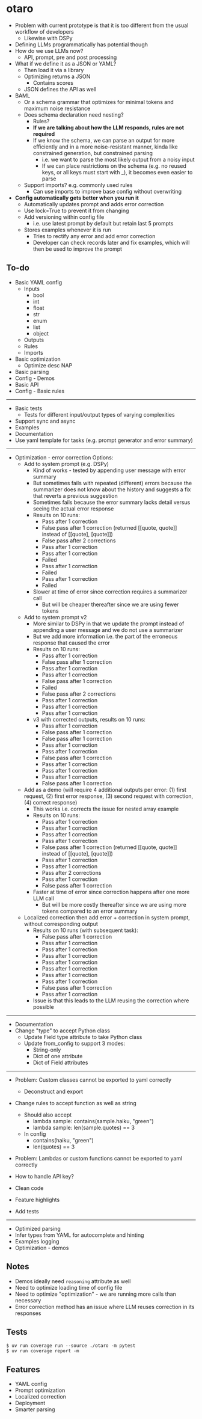 # otaro

- Problem with current prototype is that it is too different from the usual workflow of developers
    - Likewise with DSPy
- Defining LLMs programmatically has potential though
- How do we use LLMs now?
    - API, prompt, pre and post processing
- What if we define it as a JSON or YAML?
    - Then load it via a library
    - Optimizing returns a JSON
        - Contains scores
    - JSON defines the API as well
- BAML
    - Or a schema grammar that optimizes for minimal tokens and maximum noise resistance
    - Does schema declaration need nesting?
        - Rules?
        - **If we are talking about how the LLM responds, rules are not required**
        - If we know the schema, we can parse an output for more efficiently and in a more noise-resistant manner, kinda like constrained generation, but constrained parsing
            - i.e. we want to parse the most likely output from a noisy input
            - If we can place restrictions on the schema (e.g. no reused keys, or all keys must start with _), it becomes even easier to parse
    - Support imports? e.g. commonly used rules
        - Can use imports to improve base config without overwriting
- **Config automatically gets better when you run it**
    - Automatically updates prompt and adds error correction
    - Use lock=True to prevent it from changing
    - Add versioning within config file
        - i.e. use latest prompt by default but retain last 5 prompts
    - Stores examples whenever it is run
        - Tries to rectify any error and add error correction
        - Developer can check records later and fix examples, which will then be used to improve the prompt

## To-do

- Basic YAML config
    - Inputs
        - bool
        - int
        - float
        - str
        - enum
        - list
        - object
    - Outputs
    - Rules
    - Imports
- Basic optimization
    - Optimize desc
NAP
- Basic parsing
- Config - Demos
- Basic API
- Config - Basic rules
---
- Basic tests
    - Tests for different input/output types of varying complexities
- Support sync and async
- Examples
- Documentation
- Use yaml template for tasks (e.g. prompt generator and error summary)
---
- Optimization - error correction
    Options:
    - Add to system prompt (e.g. DSPy)
        - Kind of works - tested by appending user message with error summary
        - But sometimes fails with repeated (different) errors because the summarizer does not know about the history and suggests a fix that reverts a previous suggestion
        - Sometimes fails because the error summary lacks detail versus seeing the actual error response
        - Results on 10 runs:
            - Pass after 1 correction
            - False pass after 1 correction (returned [[quote, quote]] instead of [[quote], [quote]])
            - False pass after 2 corrections
            - Pass after 1 correction
            - Pass after 1 correction
            - Failed
            - Pass after 1 correction
            - Failed
            - Pass after 1 correction
            - Failed
        - Slower at time of error since correction requires a summarizer call
            - But will be cheaper thereafter since we are using fewer tokens
    - Add to system prompt v2
        - More similar to DSPy in that we update the prompt instead of appending a user message and we do not use a summarizer
        - But we add more information i.e. the part of the erroneous response that caused the error
        - Results on 10 runs:
            - Pass after 1 correction
            - False pass after 1 correction
            - Pass after 1 correction
            - Pass after 1 correction
            - False pass after 1 correction
            - Failed
            - False pass after 2 corrections
            - Pass after 1 correction
            - Pass after 1 correction
            - Pass after 1 correction
        - v3 with corrected outputs, results on 10 runs:
            - Pass after 1 correction
            - False pass after 1 correction
            - False pass after 1 correction
            - Pass after 1 correction
            - Pass after 1 correction
            - False pass after 1 correction
            - Pass after 1 correction
            - Pass after 1 correction
            - Pass after 1 correction
            - False pass after 1 correction
    - Add as a demo (will require 4 additional outputs per error: (1) first request, (2) first error response, (3) second request with correction, (4) correct response)
        - This works i.e. corrects the issue for nested array example
        - Results on 10 runs:
            - Pass after 1 correction
            - Pass after 1 correction
            - Pass after 1 correction
            - Pass after 1 correction
            - False pass after 1 correction (returned [[quote, quote]] instead of [[quote], [quote]])
            - Pass after 1 correction
            - Pass after 1 correction
            - Pass after 2 corrections
            - Pass after 1 correction
            - False pass after 1 correction
        - Faster at time of error since correction happens after one more LLM call
            - But will be more costly thereafter since we are using more tokens compared to an error summary
    - Localized correction then add error + correction in system prompt, without corresponding output
        - Results on 10 runs (with subsequent task):
            - False pass after 1 correction
            - Pass after 1 correction
            - Pass after 1 correction
            - Pass after 1 correction
            - Pass after 1 correction
            - Pass after 1 correction
            - Pass after 1 correction
            - Pass after 1 correction
            - False pass after 1 correction
            - Pass after 1 correction
        - Issue is that this leads to the LLM reusing the correction where possible
---
- Documentation
- Change "type" to accept Python class
    - Update Field type attribute to take Python class
    - Update from_config to support 3 modes:
        - String-only
        - Dict of one attribute
        - Dict of Field attributes
---
- Problem: Custom classes cannot be exported to yaml correctly
    - Deconstruct and export
- Change rules to accept function as well as string
    - Should also accept
        - lambda sample: contains(sample.haiku, "green")
        - lambda sample: len(sample.quotes) == 3
    - In config
        - contains(haiku, "green")
        - len(quotes) == 3
- Problem: Lambdas or custom functions cannot be exported to yaml correctly

- How to handle API key?
- Clean code
- Feature highlights
- Add tests
---
- Optimized parsing
- Infer types from YAML for autocomplete and hinting
- Examples logging
- Optimization - demos

## Notes

- Demos ideally need `reasoning` attribute as well
- Need to optimize loading time of config file
- Need to optimize "optimization" - we are running more calls than necessary
- Error correction method has an issue where LLM reuses correction in its responses

## Tests

```
$ uv run coverage run --source ./otaro -m pytest
$ uv run coverage report -m
```

## Features

- YAML config
- Prompt optimization
- Localized correction
- Deployment
- Smarter parsing

